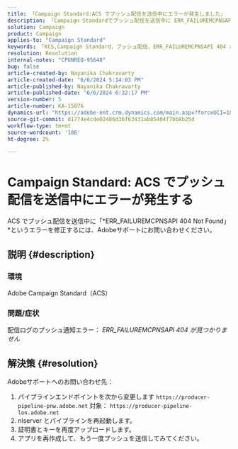 ```yaml
---
title: 「Campaign Standard:ACS でプッシュ配信を送信中にエラーが発生しました」
description: 「Campaign Standardでプッシュ配信を送信中に ERR_FAILUREMCPNSAPI 404 が見つかりませんでした」を解決する方法を説明します。
solution: Campaign
product: Campaign
applies-to: "Campaign Standard"
keywords: 「KCS,Campaign Standard，プッシュ配信，ERR_FAILUREMCPNSAPI 404 が見つかりません，ACS」
resolution: Resolution
internal-notes: "CPGNREQ-95648"
bug: false
article-created-by: Nayanika Chakravarty
article-created-date: "6/6/2024 5:14:03 PM"
article-published-by: Nayanika Chakravarty
article-published-date: "6/6/2024 6:32:17 PM"
version-number: 5
article-number: KA-15876
dynamics-url: "https://adobe-ent.crm.dynamics.com/main.aspx?forceUCI=1&pagetype=entityrecord&etn=knowledgearticle&id=054f2728-2824-ef11-840a-00224809adb3"
source-git-commit: d1774e4cde02486d36f63431ab85404f7bb8b25d
workflow-type: tm+mt
source-wordcount: '106'
ht-degree: 2%

---
```


# Campaign Standard: ACS でプッシュ配信を送信中にエラーが発生する


ACS でプッシュ配信を送信中に「*ERR_FAILUREMCPNSAPI 404 Not Found」*というエラーを修正するには、Adobeサポートにお問い合わせください。

## 説明 {#description}


### 環境

Adobe Campaign Standard（ACS）

### 問題/症状

配信ログのプッシュ通知エラー： *ERR_FAILUREMCPNSAPI 404 が見つかりません*


## 解決策 {#resolution}


Adobeサポートへのお問い合わせ先：

1. パイプラインエンドポイントを次から変更します `https://producer-pipeline-pnw.adobe.net` 対象： `https://producer-pipeline-lon.adobe.net`
2. nlserver とパイプラインを再起動します。
3. 証明書とキーを再度アップロードします。
4. アプリを再作成して、もう一度プッシュを送信してみてください。

